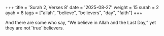 +++
title = 'Surah 2, Verses 8'
date = '2025-08-27'
weight = 15
surah = 2
ayah = 8
tags = ["allah", "believe", "believers", "day", "faith"]
+++

And there are some who say, “We believe in Allah and the Last Day,” yet they are not ˹true˺ believers.